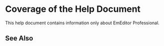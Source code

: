 # Coverage of the Help Document

This help document contains information only about EmEditor Professional.

## See Also

